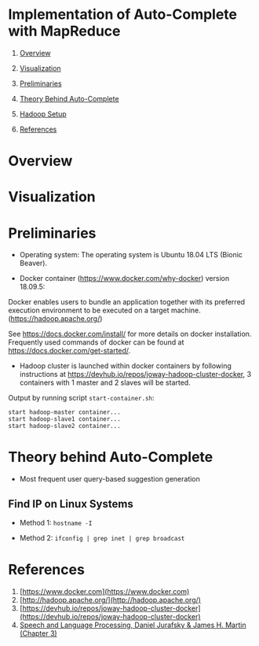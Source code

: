 # Implementation of Auto-Complete with MapReduce 

1. [Overview](#overview)

1. [Visualization](#visualization)

1. [Preliminaries](#preliminaries)


1. [Theory Behind Auto-Complete](#theory-behind-auto-complete)

1. [Hadoop Setup](#hadoop-setup)

1. [References](#references)


# Overview 

# Visualization 

# Preliminaries

* Operating system: The operating system is Ubuntu 18.04 LTS (Bionic Beaver).


* Docker container (<https://www.docker.com/why-docker>) version 18.09.5:

Docker enables users to bundle an application together with its preferred execution environment to be executed on a target machine. (<https://hadoop.apache.org/>)

See <https://docs.docker.com/install/> for more details on docker installation. Frequently used commands of docker can be found at <https://docs.docker.com/get-started/>.


* Hadoop cluster is launched within docker containers by following instructions at <https://devhub.io/repos/joway-hadoop-cluster-docker>, 3 containers with 1 master and 2 slaves will be started.

Output by running script `start-container.sh`:

```
start hadoop-master container...
start hadoop-slave1 container...
start hadoop-slave2 container...
```

# Theory behind Auto-Complete 

* Most frequent user query-based suggestion generation


## Find IP on Linux Systems

* Method 1: `hostname -I`

* Method 2: `ifconfig | grep inet | grep broadcast`


# References 

1. [https://www.docker.com](https://www.docker.com)
2. [http://hadoop.apache.org/](http://hadoop.apache.org/)
3. [https://devhub.io/repos/joway-hadoop-cluster-docker](https://devhub.io/repos/joway-hadoop-cluster-docker)
4. [Speech and Language Processing, Daniel Jurafsky \& James H. Martin (Chapter 3)](https://web.stanford.edu/~jurafsky/slp3/3.pdf)
